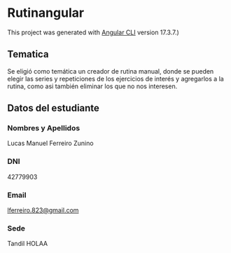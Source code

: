 # Rutinangular

This project was generated with [Angular CLI](https://github.com/angular/angular-cli) version 17.3.7.)

## Tematica

Se eligió como temática un creador de rutina manual, donde se pueden elegir las series y repeticiones de los ejercicios de interés y agregarlos a la rutina, como asi también eliminar los que no nos interesen.

## Datos del estudiante

### Nombres y Apellidos

Lucas Manuel Ferreiro Zunino

### DNI

42779903

### Email

lferreiro.823@gmail.com

### Sede

Tandil
HOLAA